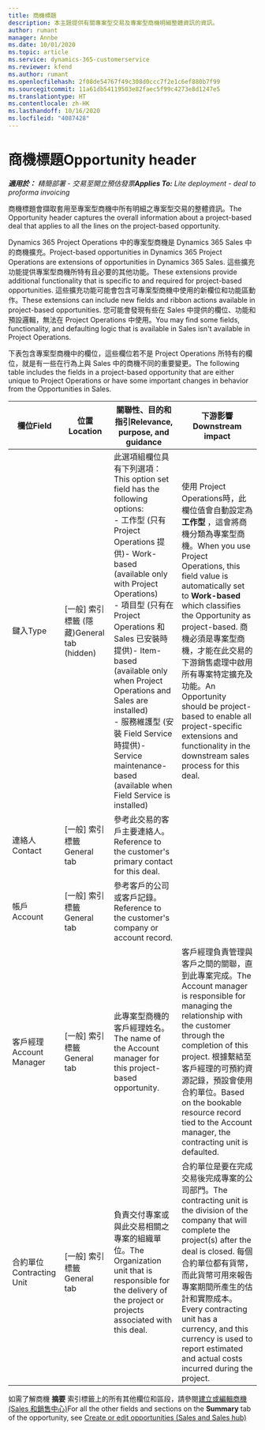 ```yaml
---
title: 商機標題
description: 本主題提供有關專案型交易及專案型商機明細整體資訊的資訊。
author: rumant
manager: Annbe
ms.date: 10/01/2020
ms.topic: article
ms.service: dynamics-365-customerservice
ms.reviewer: kfend
ms.author: rumant
ms.openlocfilehash: 2f08de54767f49c308d0ccc7f2e1c6ef880b7f99
ms.sourcegitcommit: 11a61db54119503e82faec5f99c4273e8d1247e5
ms.translationtype: HT
ms.contentlocale: zh-HK
ms.lasthandoff: 10/16/2020
ms.locfileid: "4087428"
---
```

# <a name="opportunity-header"></a><span data-ttu-id="1b2b4-103">商機標題</span><span class="sxs-lookup"><span data-stu-id="1b2b4-103">Opportunity header</span></span>

<span data-ttu-id="1b2b4-104">_**適用於：** 精簡部署 - 交易至開立預估發票_</span><span class="sxs-lookup"><span data-stu-id="1b2b4-104">_**Applies To:** Lite deployment - deal to proforma invoicing_</span></span>

<span data-ttu-id="1b2b4-105">商機標題會擷取套用至專案型商機中所有明細之專案型交易的整體資訊。</span><span class="sxs-lookup"><span data-stu-id="1b2b4-105">The Opportunity header captures the overall information about a project-based deal that applies to all the lines on the project-based opportunity.</span></span>

<span data-ttu-id="1b2b4-106">Dynamics 365 Project Operations 中的專案型商機是 Dynamics 365 Sales 中的商機擴充。</span><span class="sxs-lookup"><span data-stu-id="1b2b4-106">Project-based opportunities in Dynamics 365 Project Operations are extensions of opportunities in Dynamics 365 Sales.</span></span> <span data-ttu-id="1b2b4-107">這些擴充功能提供專案型商機所特有且必要的其他功能。</span><span class="sxs-lookup"><span data-stu-id="1b2b4-107">These extensions provide additional functionality that is specific to and required for project-based opportunities.</span></span> <span data-ttu-id="1b2b4-108">這些擴充功能可能會包含可專案型商機中使用的新欄位和功能區動作。</span><span class="sxs-lookup"><span data-stu-id="1b2b4-108">These extensions can include new fields and ribbon actions available in project-based opportunities.</span></span> <span data-ttu-id="1b2b4-109">您可能會發現有些在 Sales 中提供的欄位、功能和預設邏輯，無法在 Project Operations 中使用。</span><span class="sxs-lookup"><span data-stu-id="1b2b4-109">You may find some fields, functionality, and defaulting logic that is available in Sales isn't available in Project Operations.</span></span>

<span data-ttu-id="1b2b4-110">下表包含專案型商機中的欄位，這些欄位若不是 Project Operations 所特有的欄位，就是有一些在行為上與 Sales 中的商機不同的重要變更。</span><span class="sxs-lookup"><span data-stu-id="1b2b4-110">The following table includes the fields in a project-based opportunity that are either unique to Project Operations or have some important changes in behavior from the Opportunities in Sales.</span></span>

| <span data-ttu-id="1b2b4-111">**欄位**</span><span class="sxs-lookup"><span data-stu-id="1b2b4-111">**Field**</span></span> | <span data-ttu-id="1b2b4-112">**位置**</span><span class="sxs-lookup"><span data-stu-id="1b2b4-112">**Location**</span></span> | <span data-ttu-id="1b2b4-113">**關聯性、目的和指引**</span><span class="sxs-lookup"><span data-stu-id="1b2b4-113">**Relevance, purpose, and guidance**</span></span> | <span data-ttu-id="1b2b4-114">**下游影響**</span><span class="sxs-lookup"><span data-stu-id="1b2b4-114">**Downstream impact**</span></span> |
| --- | --- | --- | --- |
| <span data-ttu-id="1b2b4-115">鍵入</span><span class="sxs-lookup"><span data-stu-id="1b2b4-115">Type</span></span> | <span data-ttu-id="1b2b4-116">[一般] 索引標籤 (隱藏)</span><span class="sxs-lookup"><span data-stu-id="1b2b4-116">General tab (hidden)</span></span> | <span data-ttu-id="1b2b4-117">此選項組欄位具有下列選項：</span><span class="sxs-lookup"><span data-stu-id="1b2b4-117">This option set field has the following options:</span></span></br><span data-ttu-id="1b2b4-118">- 工作型 (只有 Project Operations 提供)</span><span class="sxs-lookup"><span data-stu-id="1b2b4-118">- Work-based (available only with Project Operations)</span></span></br><span data-ttu-id="1b2b4-119">- 項目型 (只有在 Project Operations 和 Sales 已安裝時提供)</span><span class="sxs-lookup"><span data-stu-id="1b2b4-119">- Item-based (available only when Project Operations and Sales are installed)</span></span></br><span data-ttu-id="1b2b4-120">- 服務維護型 (安裝 Field Service 時提供)</span><span class="sxs-lookup"><span data-stu-id="1b2b4-120">- Service maintenance-based (available when Field Service is installed)</span></span> | <span data-ttu-id="1b2b4-121">使用 Project Operations時，此欄位值會自動設定為 **工作型** ，這會將商機分類為專案型商機。</span><span class="sxs-lookup"><span data-stu-id="1b2b4-121">When you use Project Operations, this field value is automatically set to **Work-based** which classifies the Opportunity as project-based.</span></span> <span data-ttu-id="1b2b4-122">商機必須是專案型商機，才能在此交易的下游銷售處理中啟用所有專案特定擴充及功能。</span><span class="sxs-lookup"><span data-stu-id="1b2b4-122">An Opportunity should be project-based to enable all project-specific extensions and functionality in the downstream sales process for this deal.</span></span> |
| <span data-ttu-id="1b2b4-123">連絡人</span><span class="sxs-lookup"><span data-stu-id="1b2b4-123">Contact</span></span> | <span data-ttu-id="1b2b4-124">[一般] 索引標籤</span><span class="sxs-lookup"><span data-stu-id="1b2b4-124">General tab</span></span> | <span data-ttu-id="1b2b4-125">參考此交易的客戶主要連絡人。</span><span class="sxs-lookup"><span data-stu-id="1b2b4-125">Reference to the customer's primary contact for this deal.</span></span> | |
| <span data-ttu-id="1b2b4-126">帳戶</span><span class="sxs-lookup"><span data-stu-id="1b2b4-126">Account</span></span> | <span data-ttu-id="1b2b4-127">[一般] 索引標籤</span><span class="sxs-lookup"><span data-stu-id="1b2b4-127">General tab</span></span> | <span data-ttu-id="1b2b4-128">參考客戶的公司或客戶記錄。</span><span class="sxs-lookup"><span data-stu-id="1b2b4-128">Reference to the customer's company or account record.</span></span> | |
| <span data-ttu-id="1b2b4-129">客戶經理</span><span class="sxs-lookup"><span data-stu-id="1b2b4-129">Account Manager</span></span> | <span data-ttu-id="1b2b4-130">[一般] 索引標籤</span><span class="sxs-lookup"><span data-stu-id="1b2b4-130">General tab</span></span> | <span data-ttu-id="1b2b4-131">此專案型商機的客戶經理姓名。</span><span class="sxs-lookup"><span data-stu-id="1b2b4-131">The name of the Account manager for this project-based opportunity.</span></span> | <span data-ttu-id="1b2b4-132">客戶經理負責管理與客戶之間的關聯，直到此專案完成。</span><span class="sxs-lookup"><span data-stu-id="1b2b4-132">The Account manager is responsible for managing the relationship with the customer through the completion of this project.</span></span> <span data-ttu-id="1b2b4-133">根據繫結至客戶經理的可預約資源記錄，預設會使用合約單位。</span><span class="sxs-lookup"><span data-stu-id="1b2b4-133">Based on the bookable resource record tied to the Account manager, the contracting unit is defaulted.</span></span> |
| <span data-ttu-id="1b2b4-134">合約單位</span><span class="sxs-lookup"><span data-stu-id="1b2b4-134">Contracting Unit</span></span> | <span data-ttu-id="1b2b4-135">[一般] 索引標籤</span><span class="sxs-lookup"><span data-stu-id="1b2b4-135">General tab</span></span> | <span data-ttu-id="1b2b4-136">負責交付專案或與此交易相關之專案的組織單位。</span><span class="sxs-lookup"><span data-stu-id="1b2b4-136">The Organization unit that is responsible for the delivery of the project or projects associated with this deal.</span></span> | <span data-ttu-id="1b2b4-137">合約單位是要在完成交易後完成專案的公司部門。</span><span class="sxs-lookup"><span data-stu-id="1b2b4-137">The contracting unit is the division of the company that will complete the project(s) after the deal is closed.</span></span> <span data-ttu-id="1b2b4-138">每個合約單位都有貨幣，而此貨幣可用來報告專案期間所產生的估計和實際成本。</span><span class="sxs-lookup"><span data-stu-id="1b2b4-138">Every contracting unit has a currency, and this currency is used to report estimated and actual costs incurred during the project.</span></span> |

<span data-ttu-id="1b2b4-139">如需了解商機 **摘要** 索引標籤上的所有其他欄位和區段，請參閱[建立或編輯商機 (Sales 和銷售中心)](https://docs.microsoft.com/dynamics365/sales-enterprise/create-edit-opportunity-sales)</span><span class="sxs-lookup"><span data-stu-id="1b2b4-139">For all the other fields and sections on the **Summary** tab of the opportunity, see [Create or edit opportunities (Sales and Sales hub)](https://docs.microsoft.com/dynamics365/sales-enterprise/create-edit-opportunity-sales)</span></span>
